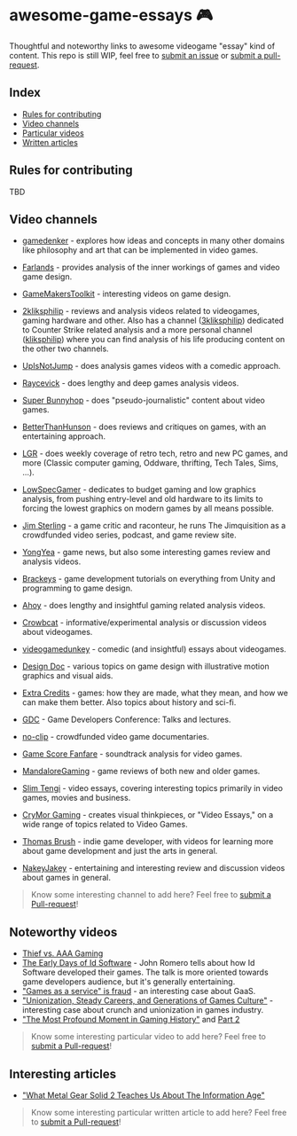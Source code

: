 # awesome-game-essays 🎮

Thoughtful and noteworthy links to awesome videogame "essay" kind of content.
This repo is still WIP, feel free to [submit an issue](https://github.com/filfreire/awesome-game-essays/issues/new) or [submit a pull-request](https://github.com/filfreire/awesome-game-essays/pulls).

## Index

- [Rules for contributing](#rules)
- [Video channels](#channels)
- [Particular videos](#videos)
- [Written articles](#articles)


## Rules for contributing<a name="rules"></a>

TBD

## Video channels<a name="channels"></a>

- [gamedenker](https://www.youtube.com/channel/UCMXXBuIQvUD45EtfWqzU0FQ) - explores how ideas and concepts in many other domains like philosophy and art that can be implemented in video games.

- [Farlands](https://www.youtube.com/channel/UCKmGmd4K-Kv17fu0TMJ5Z0A) - provides analysis of the inner workings of games and video game design.

- [GameMakersToolkit](https://www.youtube.com/user/McBacon1337) - interesting videos on game design.

- [2kliksphilip](https://www.youtube.com/user/2kliksphilip) - reviews and analysis videos related to videogames, gaming hardware and other. Also has a channel ([3kliksphilip](https://www.youtube.com/user/3kliksphilip)) dedicated to Counter Strike related analysis and a more personal channel ([kliksphilip](https://www.youtube.com/user/kliksphilip)) where you can find analysis of his life producing content on the other two channels.

- [UpIsNotJump](https://www.youtube.com/user/hamlin351) - does analysis games videos with a comedic approach.

- [Raycevick](https://www.youtube.com/channel/UC1JTQBa5QxZCpXrFSkMxmPw) - does lengthy and deep games analysis videos.

- [Super Bunnyhop](https://www.youtube.com/user/bunnyhopshow/) - does "pseudo-journalistic" content about video games.

- [BetterThanHunson](https://www.youtube.com/channel/UCNfzJQEndd6pJ_LFzyf4m8g) - does reviews and critiques on games, with an entertaining approach.

- [LGR](https://www.youtube.com/user/phreakindee) - does weekly coverage of retro tech, retro and new PC games, and more (Classic computer gaming, Oddware, thrifting, Tech Tales, Sims, ...).

- [LowSpecGamer](https://www.youtube.com/channel/UCQkd05iAYed2-LOmhjzDG6g) - dedicates to budget gaming and low graphics analysis, from pushing entry-level and old hardware to its limits to forcing the lowest graphics on modern games by all means possible.

- [Jim Sterling](https://www.youtube.com/channel/UCWCw2Sd7RlYJ2yuNVHDWNOA) - a game critic and raconteur, he runs The Jimquisition as a crowdfunded video series, podcast, and game review site.

- [YongYea](https://www.youtube.com/user/YongYea) - game news, but also some interesting games review and analysis videos.

- [Brackeys](https://www.youtube.com/user/Brackeys) - game development tutorials on everything from Unity and programming to game design.

- [Ahoy](https://www.youtube.com/user/XboxAhoy) - does lengthy and insightful gaming related analysis videos.

- [Crowbcat](https://www.youtube.com/user/CrowbCat) - informative/experimental analysis or discussion videos about videogames.

- [videogamedunkey](https://www.youtube.com/user/videogamedunkey) - comedic (and insightful) essays about videogames.

- [Design Doc](https://www.youtube.com/user/Warbot40) - various topics on game design with illustrative motion graphics and visual aids.

- [Extra Credits](https://www.youtube.com/user/ExtraCreditz) - games: how they are made, what they mean, and how we can make them better. Also topics about history and sci-fi.

- [GDC](https://www.youtube.com/channel/UC0JB7TSe49lg56u6qH8y_MQ) - Game Developers Conference: Talks and lectures.

- [no-clip](https://www.youtube.com/channel/UC0fDG3byEcMtbOqPMymDNbw) - crowdfunded video game documentaries.

- [Game Score Fanfare](https://www.youtube.com/channel/UC8P_raHQ4EoWTSH2GMESMQA) - soundtrack analysis for video games.

- [MandaloreGaming](https://www.youtube.com/channel/UClOGLGPOqlAiLmOvXW5lKbw) - game reviews of both new and older games.

- [Slim Tengi](https://www.youtube.com/channel/UCzX-Ysm2g19qeHxu8wu5bQQ) - video essays, covering interesting topics primarily in video games, movies and business.

- [CryMor Gaming](https://www.youtube.com/channel/UCEqX3NzHsxP9MV7YIdq2JzA) - creates visual thinkpieces, or "Video Essays," on a wide range of topics related to Video Games.

- [Thomas Brush](https://www.youtube.com/user/thomasmbrush) - indie game developer, with videos for learning more about game development and just the arts in general.

- [NakeyJakey](https://www.youtube.com/channel/UCSdma21fnJzgmPodhC9SJ3g) - entertaining and interesting review and discussion videos about games in general.


> Know some interesting channel to add here? Feel free to [submit a Pull-request](https://github.com/filfreire/awesome-game-essays/pulls)!

## Noteworthy videos<a name="videos"></a>

- [Thief vs. AAA Gaming](https://www.youtube.com/watch?v=jPqwDGXxLhU)
- [The Early Days of Id Software](https://www.youtube.com/watch?v=KFziBfvAFnM) - John Romero tells about how Id Software developed their games. The talk is more oriented towards game developers audience, but it's generally entertaining.
- ["Games as a service" is fraud](https://youtu.be/tUAX0gnZ3Nw) - an interesting case about GaaS.
- ["Unionization, Steady Careers, and Generations of Games Culture"](https://www.youtube.com/watch?v=2TSB5YQqDiY) - interesting case about crunch and unionization in games industry.
- ["The Most Profound Moment in Gaming History"](https://www.youtube.com/watch?v=jIYBod0ge3Y) and [Part 2](https://www.youtube.com/watch?v=PZojlidqhcM)

> Know some interesting particular video to add here? Feel free to [submit a Pull-request](https://github.com/filfreire/awesome-game-essays/pulls)!

## Interesting articles<a name="articles"></a>

- ["What Metal Gear Solid 2 Teaches Us About The Information Age"](http://www.gamesetwatch.com/2010/06/what_metal_gear_solid_teaches.php)

> Know some interesting particular written article to add here? Feel free to [submit a Pull-request](https://github.com/filfreire/awesome-game-essays/pulls)!

